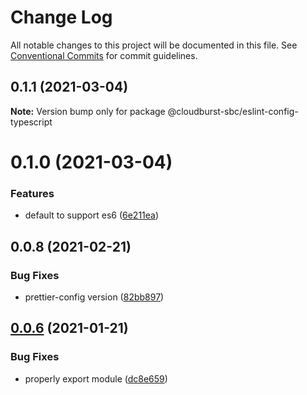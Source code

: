 # Change Log

All notable changes to this project will be documented in this file.
See [Conventional Commits](https://conventionalcommits.org) for commit guidelines.

## 0.1.1 (2021-03-04)

**Note:** Version bump only for package @cloudburst-sbc/eslint-config-typescript





# 0.1.0 (2021-03-04)


### Features

* default to support es6 ([6e211ea](https://github.com/cloudburst-sbc/eslint-config-cloudburst/commit/6e211ea4c79a2961b14382db203e2eb5e0351c14))





## 0.0.8 (2021-02-21)


### Bug Fixes

* prettier-config version ([82bb897](https://github.com/cloudburst-sbc/eslint-config-cloudburst/commit/82bb89765318fd798de5a1a540eb43e7d7b34f9d))





## [0.0.6](https://github.com/cloudburst-sbc/eslint-config-cloudburst/compare/v0.0.5...v0.0.6) (2021-01-21)


### Bug Fixes

* properly export module ([dc8e659](https://github.com/cloudburst-sbc/eslint-config-cloudburst/commit/dc8e659b65c3f60b16b98400bfaf1e85224c6738))
